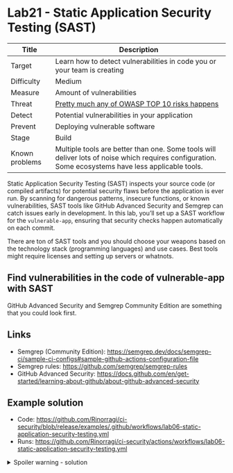 # Lab21 - Static Application Security Testing (SAST)

| Title          | Description                                                                                                                                         |
| -------------- | --------------------------------------------------------------------------------------------------------------------------------------------------- |
| Target         | Learn how to detect vulnerabilities in code you or your team is creating                                                                            |
| Difficulty     | Medium                                                                                                                                              |
| Measure        | Amount of vulnerabilities                                                                                                                           |
| Threat         | [Pretty much any of OWASP TOP 10 risks happens](https://owasp.org/www-project-top-ten/)                                                             |
| Detect         | Potential vulnerabilities in your application                                                                                                       |
| Prevent        | Deploying vulnerable software                                                                                                                       |
| Stage          | Build                                                                                                                                               |
| Known problems | Multiple tools are better than one. Some tools will deliver lots of noise which requires configuration. Some ecosystems have less applicable tools. |

Static Application Security Testing (SAST) inspects your source code (or compiled artifacts) for potential security flaws before the application is ever run. By scanning for dangerous patterns, insecure functions, or known vulnerabilities, SAST tools like GitHub Advanced Security and Semgrep can catch issues early in development. In this lab, you’ll set up a SAST workflow for the `vulnerable-app`, ensuring that security checks happen automatically on each commit.

There are ton of SAST tools and you should choose your weapons based on the technology stack (programming languages) and use cases. Best tools might require licenses and setting up servers or whatnots.

## Find vulnerabilities in the code of vulnerable-app with SAST

GitHub Advanced Security and Semgrep Community Edition are something that you could look first.

## Links

- Semgrep (Community Edition): <https://semgrep.dev/docs/semgrep-ci/sample-ci-configs#sample-github-actions-configuration-file>
- Semgrep rules: <https://github.com/semgrep/semgrep-rules>
- GitHub Advanced Security: <https://docs.github.com/en/get-started/learning-about-github/about-github-advanced-security>

## Example solution

- Code: <https://github.com/Rinorragi/ci-security/blob/release/examples/.github/workflows/lab06-static-application-security-testing.yml>
- Runs: <https://github.com/Rinorragi/ci-security/actions/workflows/lab06-static-application-security-testing.yml>

<details>
  <summary>Spoiler warning - solution</summary>

There are bunch of things that you can find but the ones you should be looking for are in [vulnerable-app](/apps/vulnerable-app/Controllers/HomeController.cs)

</details>
